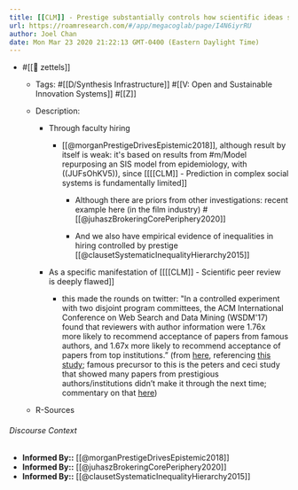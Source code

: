 ```yaml
---
title: [[CLM]] - Prestige substantially controls how scientific ideas spread
url: https://roamresearch.com/#/app/megacoglab/page/I4N6iyrRU
author: Joel Chan
date: Mon Mar 23 2020 21:22:13 GMT-0400 (Eastern Daylight Time)
---
```


- #[[🌲 zettels]]

    - Tags: #[[D/Synthesis Infrastructure]] #[[V: Open and Sustainable Innovation Systems]] #[[Z]]

    - Description:

        - Through faculty hiring

            - [[@morganPrestigeDrivesEpistemic2018]], although result by itself is weak: it's based on results from #m/Model repurposing an SIS model from epidemiology, with ((JUFsOhKV5)), since [[[[CLM]] - Prediction in complex social systems is fundamentally limited]]

                - Although there are priors from other investigations: recent example here (in the film industry) #[[@juhaszBrokeringCorePeriphery2020]]

                - And we also have empirical evidence of inequalities in hiring controlled by prestige [[@clausetSystematicInequalityHierarchy2015]]

        - As a specific manifestation of [[[[CLM]] - Scientific peer review is deeply flawed]]

            - this made the rounds on twitter: "In a controlled experiment with two disjoint program committees, the ACM International Conference on Web Search and Data Mining (WSDM'17) found that reviewers with author information were 1.76x more likely to recommend acceptance of papers from famous authors, and 1.67x more likely to recommend acceptance of papers from top institutions.” (from [here](https://cacm.acm.org/magazines/2018/6/228027-effectiveness-of-anonymization-in-double-blind-review/fulltext#R6), referencing [this study](https://arxiv.org/pdf/1702.00502.pdf); famous precursor to this is the peters and ceci study that showed many papers from prestigious authors/institutions didn’t make it through the next time; commentary on that [here](https://thewinnower.com/discussions/7-_the-_peters-_ceci-_study-_of-_journal-_publications))

    - R-Sources

###### Discourse Context

- **Informed By::** [[@morganPrestigeDrivesEpistemic2018]]
- **Informed By::** [[@juhaszBrokeringCorePeriphery2020]]
- **Informed By::** [[@clausetSystematicInequalityHierarchy2015]]
